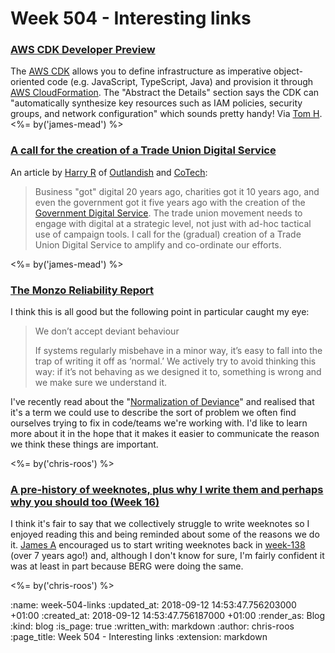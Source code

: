 Week 504 - Interesting links
============================

### [AWS CDK Developer Preview](https://aws.amazon.com/blogs/developer/aws-cdk-developer-preview/)

The [AWS CDK][] allows you to define infrastructure as imperative object-oriented code (e.g. JavaScript, TypeScript, Java) and provision it through [AWS CloudFormation][]. The "Abstract the Details" section says the CDK can "automatically synthesize key resources such as IAM policies, security groups, and network configuration" which sounds pretty handy! Via [Tom H][]. <%= by('james-mead') %>

[AWS CDK]: https://awslabs.github.io/aws-cdk/
[AWS CloudFormation]: https://aws.amazon.com/cloudformation/
[Tom H]: http://www.thattommyhall.com/

### [A call for the creation of a Trade Union Digital Service](https://outlandish.com/blog/a-call-for-the-creation-of-a-trades-unions-digital-service/)

An article by [Harry R][] of [Outlandish][] and [CoTech][]:

> Business "got" digital 20 years ago, charities got it 10 years ago, and even the government got it five years ago with the creation of the [Government Digital Service][]. The trade union movement needs to engage with digital at a strategic level, not just with ad-hoc tactical use of campaign tools. I call for the (gradual) creation of a Trade Union Digital Service to amplify and co-ordinate our efforts.

<%= by('james-mead') %>

[Harry R]: https://twitter.com/harryrobbins
[Outlandish]: https://outlandish.com/
[CoTech]: https://www.coops.tech/
[Government Digital Service]: https://en.wikipedia.org/wiki/Government_Digital_Service

### [The Monzo Reliability Report](https://monzo.com/blog/2018/07/25/monzo-reliability-report/)

I think this is all good but the following point in particular caught my eye:

> We don’t accept deviant behaviour
>
> If systems regularly misbehave in a minor way, it’s easy to fall into the trap of writing it off as ‘normal.’ We actively try to avoid thinking this way: if it’s not behaving as we designed it to, something is wrong and we make sure we understand it.

I've recently read about the "[Normalization of Deviance][normalization-of-deviance]" and realised that it's a term we could use to describe the sort of problem we often find ourselves trying to fix in code/teams we're working with. I'd like to learn more about it in the hope that it makes it easier to communicate the reason we think these things are important.

<%= by('chris-roos') %>

[normalization-of-deviance]: https://danluu.com/wat/

### [A pre-history of weeknotes, plus why I write them and perhaps why you should too (Week 16)](https://medium.com/job-garden/a-pre-history-of-weeknotes-plus-why-i-write-them-and-perhaps-why-you-should-too-week-16-31a4a5cbf7b0)

I think it's fair to say that we collectively struggle to write weeknotes so I enjoyed reading this and being reminded about some of the reasons we do it. [James A][james-adam] encouraged us to start writing weeknotes back in [week-138][week-138] (over 7 years ago!) and, although I don't know for sure, I'm fairly confident it was at least in part because BERG were doing the same.

<%= by('chris-roos') %>

[james-adam]: http://lazyatom.com/
[week-138]: /week-138

:name: week-504-links
:updated_at: 2018-09-12 14:53:47.756203000 +01:00
:created_at: 2018-09-12 14:53:47.756187000 +01:00
:render_as: Blog
:kind: blog
:is_page: true
:written_with: markdown
:author: chris-roos
:page_title: Week 504 - Interesting links
:extension: markdown
